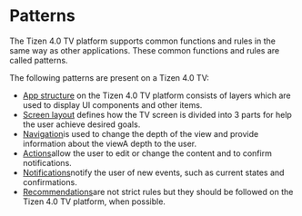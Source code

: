 # Patterns

The Tizen 4.0 TV platform supports common functions and rules in the same way as other applications. These common functions and rules are called patterns.

The following patterns are present on a Tizen 4.0 TV:

-   [App structure](patterns/app-structure.md) on the Tizen 4.0 TV platform consists of layers which are used to display UI components and other items.
-   [Screen layout](patterns/screen-layout.md) defines how the TV screen is divided into 3 parts for help the user achieve desired goals.
-   [Navigation](patterns/navigation.md)is used to change the depth of the view and provide information about the viewA depth to the user.
-   [Actions](patterns/actions.md)allow the user to edit or change the content and to confirm notifications.
-   [Notifications](patterns/notifications.md)notify the user of new events, such as current states and confirmations.
-   [Recommendations](patterns/recommendations.md)are not strict rules but they should be followed on the Tizen 4.0 TV platform, when possible.

